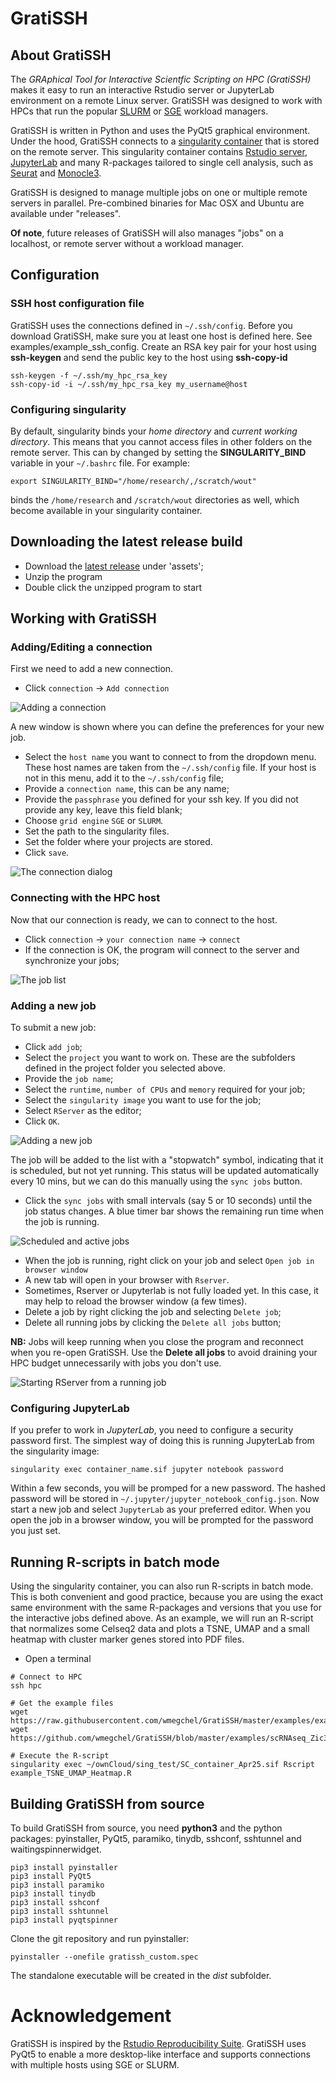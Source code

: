 # GratiSSH
## About GratiSSH
The _GRAphical Tool for Interactive Scientfic Scripting on HPC (GratiSSH)_ makes it easy to run an interactive Rstudio server or JupyterLab environment on a remote Linux server. GratiSSH was designed to work with HPCs that run the popular [SLURM](https://slurm.schedmd.com/documentation.html) or [SGE](https://en.wikipedia.org/wiki/Oracle_Grid_Engine) workload managers.

GratiSSH is written in Python and uses the PyQt5 graphical environment. Under the hood, GratiSSH connects to a [singularity container](https://sylabs.io/docs/) that is stored on the remote server. This singularity container contains [Rstudio server](https://rstudio.com/products/rstudio/#rstudio-server), [JupyterLab](https://jupyterlab.readthedocs.io/en/stable/) and many R-packages tailored to single cell analysis, such as [Seurat](https://satijalab.org/seurat/) and [Monocle3](https://cole-trapnell-lab.github.io/monocle3). 

GratiSSH is designed to manage multiple jobs on one or multiple remote servers in parallel. Pre-combined binaries for Mac OSX and Ubuntu are available under "releases". 

__Of note__, future releases of GratiSSH will also manages "jobs" on a localhost, or remote server without a workload manager. 

## Configuration
### SSH host configuration file
GratiSSH uses the connections defined in `~/.ssh/config`. Before you download GratiSSH, make sure you at least one host is defined here. See examples/example_ssh_config. Create an RSA key pair for your host using **ssh-keygen** and send the public key to the host using **ssh-copy-id**

```{bash, eval=F}
ssh-keygen -f ~/.ssh/my_hpc_rsa_key
ssh-copy-id -i ~/.ssh/my_hpc_rsa_key my_username@host
```
### Configuring singularity
By default, singularity binds your _home directory_ and _current working directory_. This means that you cannot access files in other folders on the remote server. This can by changed by setting the __SINGULARITY_BIND__ variable in your `~/.bashrc` file. For example:

```{bash, eval=F}
export SINGULARITY_BIND="/home/research/,/scratch/wout"
```
binds the `/home/research` and `/scratch/wout` directories as well, which become available in your singularity container.

## Downloading the latest release build
- Download the [latest release](https://github.com/wmegchel/GratiSSH/releases) under 'assets';
- Unzip the program
- Double click the unzipped program to start

## Working with GratiSSH
### Adding/Editing a connection
First we need to add a new connection. 

* Click `connection` -> `Add connection`

![Adding a connection](img/01_edit_connection.png)

A new window is shown where you can define the preferences for your new job.

* Select the `host name` you want to connect to from the dropdown menu. These host names are taken from the `~/.ssh/config` file. If your host is not in this menu, add it to the  `~/.ssh/config` file;
* Provide a `connection name`, this can be any name;
* Provide the `passphrase` you defined for your ssh key. If you did not provide any key, leave this field blank;
* Choose `grid engine` `SGE` or `SLURM`.
* Set the path to the singularity files. 
* Set the folder where your projects are stored.
* Click `save`.

![The connection dialog](img/02_edit_connection_dialog.png)

### Connecting with the HPC host
Now that our connection is ready, we can to connect to the host. 

* Click `connection` -> `your connection name` -> `connect`
* If the connection is OK, the program will connect to the server and synchronize your jobs;

![The job list](img/03_job_list.png)

### Adding a new job
To submit a new job: 

* Click `add job`;
* Select the `project` you want to work on. These are the subfolders defined in the project folder you selected above.
* Provide the `job name`;
* Select the `runtime`, `number of CPUs` and `memory` required for your job;
* Select the `singularity image` you want to use for the job;
* Select `RServer` as the editor; 
* Click `OK`.

![Adding a new job](img/04_add_job.png)

The job will be added to the list with a "stopwatch" symbol, indicating that it is scheduled, but not yet running. This status will be updated automatically every 10 mins, but we can do this manually using the `sync jobs` button. 

* Click the `sync jobs` with small intervals (say 5 or 10 seconds) until the job status changes. A blue timer bar shows the remaining run time when the job is running.

![Scheduled and active jobs](img/05_job_scheduled.png)

* When the job is running, right click on your job and select `Open job in browser window`
* A new tab will open in your browser with `Rserver`.
* Sometimes, Rserver or Jupyterlab is not fully loaded yet. In this case, it may help to reload the browser window (a few times).
* Delete a job by right clicking the job and selecting `Delete job`;
* Delete all running jobs by clicking the `Delete all jobs` button;

**NB:** Jobs will keep running when you close the program and reconnect when you re-open GratiSSH. Use the **Delete all jobs** to avoid draining your HPC budget unnecessarily with jobs you don't use.

![Starting RServer from a running job](img/06_open_running_job.png)

### Configuring JupyterLab
If you prefer to work in *JupyterLab*, you need to configure a security password first. The simplest way of doing this is running JupyterLab from the singularity image:

```{bash}
singularity exec container_name.sif jupyter notebook password
```
Within a few seconds, you will be promped for a new password. The hashed password will be stored in `~/.jupyter/jupyter_notebook_config.json`.  Now start a new job and select `JupyterLab` as your preferred editor. When you open the job in a browser window, you will be prompted for the password you just set.

## Running R-scripts in batch mode
Using the singularity container, you can also run R-scripts in batch mode. This is both convenient and good practice, because you are using the exact same environment with the same R-packages and versions that you use for the interactive jobs defined above. As an example, we will run an R-script that normalizes some Celseq2 data and plots a TSNE, UMAP and a small heatmap with cluster marker genes stored into PDF files.

* Open a terminal
```{r, eval = F, echo = T}
# Connect to HPC
ssh hpc

# Get the example files
wget https://raw.githubusercontent.com/wmegchel/GratiSSH/master/examples/example_TSNE_UMAP_Heatmap.R
wget https://github.com/wmegchel/GratiSSH/blob/master/examples/scRNAseq_Zic3_WT_and_KO.Rds

# Execute the R-script
singularity exec ~/ownCloud/sing_test/SC_container_Apr25.sif Rscript example_TSNE_UMAP_Heatmap.R
```

## Building GratiSSH from source
To build GratiSSH from source, you need **python3** and the python packages: pyinstaller, PyQt5, paramiko, tinydb, sshconf, sshtunnel and waitingspinnerwidget. 


```{bash}
pip3 install pyinstaller
pip3 install PyQt5
pip3 install paramiko
pip3 install tinydb
pip3 install sshconf
pip3 install sshtunnel
pip3 install pyqtspinner
```

Clone the git repository and run pyinstaller:
```{bash}
pyinstaller --onefile gratissh_custom.spec
```
The standalone executable will be created in the *dist* subfolder.

# Acknowledgement
GratiSSH is inspired by the [Rstudio Reproducibility Suite](https://github.com/Slacanch/RRS). GratiSSH uses PyQt5 to enable a more desktop-like interface and supports connections with multiple hosts using SGE or SLURM. 

